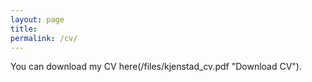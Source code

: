 ```yaml
---
layout: page
title:
permalink: /cv/
---
```


You can download my CV here(/files/kjenstad_cv.pdf "Download CV").
